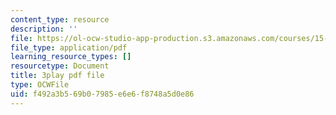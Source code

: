```yaml
---
content_type: resource
description: ''
file: https://ol-ocw-studio-app-production.s3.amazonaws.com/courses/15-390-new-enterprises-spring-2013/f492a3b569b07985e6e6f8748a5d0e86_JyYoXu0cJwA.pdf
file_type: application/pdf
learning_resource_types: []
resourcetype: Document
title: 3play pdf file
type: OCWFile
uid: f492a3b5-69b0-7985-e6e6-f8748a5d0e86
---
```

